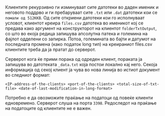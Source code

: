 Клиентите рекурзивно ги изминуваат сите датотеки во даден именик и неговото поддрво и ги
пребаруваат сите ```.txt``` или ```.dat``` датотеки кои се ``помали од 512КKB``.
Од сите откриени датотеки кои го исполнуваат условот, клиентот креира ``files.csv`` датотека
во именикот кој се предава како аргумент на конструкторот на клиентот ``folderTxtOutput``, со
што во екоја редица запишува апсолутна патека и големина на фајлот одделени со запирка.
Потоа, големината во бајти и датумот на последната промена (како податок long тип) на
креираниот files.csv клиентите треба да ја пратат до серверот.

Серверот кога ќе прими порака од одреден клиент, пораката ја запишува во датотеката
``_data.txt`` која постои локално кај него. Секоја информација од секој клиент ја
чува во нова линија во истиот документ во следниот формат:

```<IP-address-of-the-clients> <port-of-the-clients> <total-size-of-txt-file> <date-of-last-modification-in-long-format>```

Потребно е да овозможите праќање на податоци од повеќе клиенти едновремено.
Серверот слуша на порта ``3398``. Редоследот на праќање на податоците од клиентите
не е важен.